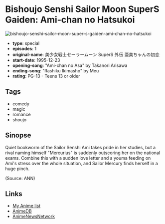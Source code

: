 # Bishoujo Senshi Sailor Moon SuperS Gaiden: Ami-chan no Hatsukoi

![bishoujo-senshi-sailor-moon-super-s-gaiden-ami-chan-no-hatsukoi](https://cdn.myanimelist.net/images/anime/10/68371.jpg)

-   **type**: special
-   **episodes**: 1
-   **original-name**: 美少女戦士セーラームーン SuperS 外伝 亜美ちゃんの初恋
-   **start-date**: 1995-12-23
-   **opening-song**: "Ami-chan no Asa" by Takanori Arisawa
-   **ending-song**: "Rashiku Ikimasho" by Meu
-   **rating**: PG-13 - Teens 13 or older

## Tags

-   comedy
-   magic
-   romance
-   shoujo

## Sinopse

Quiet bookworm of the Sailor Senshi Ami takes pride in her studies, but a rival naming himself "Mercurius" is suddenly outscoring her on the national exams. Combine this with a sudden love letter and a youma feeding on Ami's stress over the whole situation, and Sailor Mercury finds herself in a huge pinch.

(Source: ANN)

## Links

-   [My Anime list](https://myanimelist.net/anime/1278/Bishoujo_Senshi_Sailor_Moon_SuperS_Gaiden__Ami-chan_no_Hatsukoi)
-   [AnimeDB](http://anidb.info/perl-bin/animedb.pl?show=anime&aid=2153)
-   [AnimeNewsNetwork](http://www.animenewsnetwork.com/encyclopedia/anime.php?id=3561)
